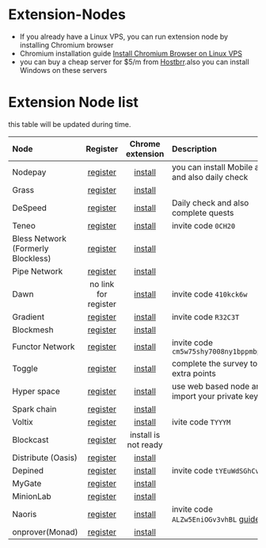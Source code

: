 # Extension-Nodes
* If you already have a Linux VPS, you can run extension node by installing Chromium browser
* Chromium installation guide [Install Chromium Browser on Linux VPS](https://github.com/Theshaho/chromium-linux)
* you can buy a cheap server for $5/m from [Hostbrr](https://my.hostbrr.com/order/forms/a/NDczOQ==).also you can install Windows on these servers

# Extension Node list
this table will be updated during time.

|Node|Register|Chrome extension|Description|
|:----|:----:|:----:|:----|
|Nodepay|[register](https://app.nodepay.ai/register?ref=QQ51zuerWUH82iS)|[install](https://chromewebstore.google.com/detail/nodepay-extension/lgmpfmgeabnnlemejacfljbmonaomfmm)|you can install Mobile app and also daily check|
|Grass|[register](https://app.getgrass.io/register/?referralCode=HZNHg3zmPo9MePr)|[install](https://chromewebstore.google.com/detail/grass-lite-node/ilehaonighjijnmpnagapkhpcdbhclfg?hl=en&authuser=0)||
|DeSpeed|[register](https://app.despeed.net/register?ref=0r5tluk7rRNp)|[install](https://chromewebstore.google.com/detail/despeed-validator/ofpfdpleloialedjbfpocglfggbdpiem)|Daily check and also complete quests|
|Teneo|[register](https://dashboard.teneo.pro/)|[install](https://chromewebstore.google.com/detail/teneo-community-node/emcclcoaglgcpoognfiggmhnhgabppkm?authuser=0&hl=en)|invite code `0CH20` |
|Bless Network (Formerly Blockless)|[register](https://bless.network/dashboard?ref=CP2LPW)|[install](https://chromewebstore.google.com/detail/bless/pljbjcehnhcnofmkdbjolghdcjnmekia)||
|Pipe Network|[register](https://pipecdn.app/signup?ref=c2hhaG9vYW)|[install](https://chromewebstore.google.com/detail/pipe-guardian-node/gelgmmdfajpefjbiaedgjkpekijhkgbe)||
|Dawn|no link for register|[install](https://chromewebstore.google.com/detail/dawn-validator-chrome-ext/fpdkjdnhkakefebpekbdhillbhonfjjp)|invite code `410kck6w`|
|Gradient|[register](https://app.gradient.network/)|[install](https://chromewebstore.google.com/detail/gradient-sentry-node/caacbgbklghmpodbdafajbgdnegacfmo)|invite code `R32C3T`|
|Blockmesh|[register](https://app.blockmesh.xyz/register?invite_code=iamshaho)|[install](https://chromewebstore.google.com/detail/blockmesh-network/obfhoiefijlolgdmphcekifedagnkfjp)||
|Functor Network|[register](https://node.securitylabs.xyz/?from=extension&type=signin&referralCode=cm5w75shy7008ny1bppmbplhc)|[install](https://chromewebstore.google.com/detail/functor-node/gahmmgacnfeohncipkjfjfbdlpbfkfhi)|invite code `cm5w75shy7008ny1bppmbplhc`|
|Toggle|[register](https://toggle.pro/sign-up/69d01cb3-f4b0-440a-98ec-018365c2b4bb)|[install](https://chromewebstore.google.com/detail/toggle-extension/bnkekngmddejlfdeefjilpfdhomeomgb?authuser=0&hl=en)|complete the survey to get extra points|
|Hyper space|[register](https://hyper.space/)|[install](https://node.hyper.space/)|use web based node and import your private key|
|Spark chain|[register](https://sparkchain.ai/register/?r=46655151)|[install](https://chromewebstore.google.com/detail/spark-lite-node/jlpniknnodfkbmbgkjelcailjljlecch)||
|Voltix|[register](https://voltix.ai/login?ref=TYYYM)|[install](https://chromewebstore.google.com/detail/voltix-built-for-ai-speci/dhffhdepkkepbcienheompkncklalogf?authuser=0&hl=en)|ivite code `TYYYM`|
|Blockcast|[register](https://app.blockcast.network?referral-code=syw0Y4)|install is not ready||
|Distribute (Oasis)|[register](https://r.distribute.ai/iamshaho)|[install](https://chromewebstore.google.com/detail/distributeai/knhbjeinoabfecakfppapfgdhcpnekmm)||
|Depined|[register](https://app.depined.org/)|[install](https://chromewebstore.google.com/detail/depined/pjlappmodaidbdjhmhifbnnmmkkicjoc)|invite code `tYEuWdSGhCvl`|
|MyGate|[register](https://app.mygate.network/login?code=9dqWPD)|[install](https://chromewebstore.google.com/detail/mygate-network-node/hajiimgolngmlbglaoheacnejbnnmoco?hl=en&pli=1)||
|MinionLab|[register](https://app.minionlab.ai/?referralCode=UyCKZUgh)|[install](https://chromewebstore.google.com/detail/minionlab/fgamijdhamopilihagheoalbifagafka)||
|Naoris|[register](https://naorisprotocol.network/testnet)|[install](https://chromewebstore.google.com/detail/naoris-protocol-browser-s/cpikalnagknmlfhnilhfelifgbollmmp)|invite code `ALZw5EniOGv3vhBL`  [guide](https://www.naorisprotocol.com/blog/naoris-protocol-post-quantum-depin-testnet-installation-guide)|
|onprover(Monad)|[register](https://onprover.orochi.network/?referralCode=a6Fn_iamshaho)|[install](https://onprover.orochi.network/?referralCode=a6Fn_iamshaho)||
